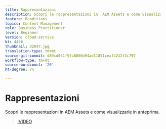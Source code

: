 ```yaml
---
title: Rappresentazioni
description: Scopri le rappresentazioni in  AEM Assets e come visualizzarle in anteprima.
feature: Renditions
topics: Content Management
role: Business Practitioner
level: Beginner
version: cloud-service
kt: 4496
thumbnail: 32047.jpg
translation-type: tm+mt
source-git-commit: d89cd051f9fc8800d94ad11851ceaf4212f3c797
workflow-type: tm+mt
source-wordcount: '26'
ht-degree: 7%

---
```



# Rappresentazioni

Scopri le rappresentazioni in  AEM Assets e come visualizzarle in anteprima.

>[!VIDEO](https://video.tv.adobe.com/v/32047/?quality=12&learn=on&hidetitle=true)